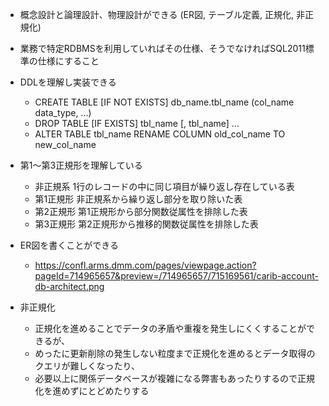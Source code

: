 - 概念設計と論理設計、物理設計ができる (ER図, テーブル定義, 正規化, 非正規化)

- 業務で特定RDBMSを利用していればその仕様、そうでなければSQL2011標準の仕様にすること

- DDLを理解し実装できる
  - CREATE TABLE [IF NOT EXISTS] db_name.tbl_name (col_name data_type, ...)
  - DROP TABLE [IF EXISTS] tbl_name [, tbl_name] ...
  - ALTER TABLE tbl_name RENAME COLUMN old_col_name TO new_col_name

- 第1～第3正規形を理解している
  - 非正規系 1行のレコードの中に同じ項目が繰り返し存在している表
  - 第1正規形 非正規系から繰り返し部分を取り除いた表
  - 第2正規形 第1正規形から部分関数従属性を排除した表
  - 第3正規形 第2正規形から推移的関数従属性を排除した表

- ER図を書くことができる
  - https://confl.arms.dmm.com/pages/viewpage.action?pageId=714965657&preview=/714965657/715169561/carib-account-db-architect.png

- 非正規化
  - 正規化を進めることでデータの矛盾や重複を発生しにくくすることができるが、
  - めったに更新削除の発生しない粒度まで正規化を進めるとデータ取得のクエリが難しくなったり、
  - 必要以上に関係データベースが複雑になる弊害もあったりするので正規化を進めずにとどめたりする
